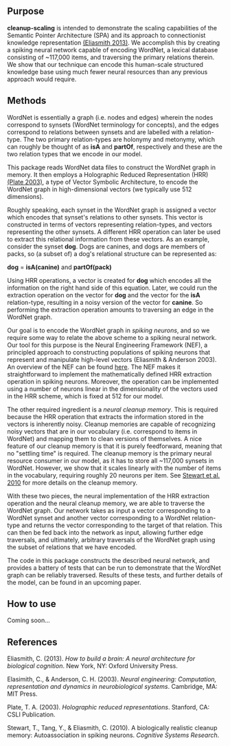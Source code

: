 
Purpose
-------

**cleanup-scaling** is intended to demonstrate the scaling capabilities of the Semantic Pointer Architecture (SPA) and its approach to connectionist knowledge representation [(Eliasmith 2013)](http://compneuro.uwaterloo.ca/research/spa.html). We accomplish this by creating a spiking neural network capable of encoding  WordNet, a lexical database consisting of ~117,000 items, and traversing the primary relations therein. We show that our technique can encode this human-scale structured knowledge base using much fewer neural resources than any previous approach would require.

Methods
------
WordNet is essentially a graph (i.e. nodes and edges) wherein the nodes correspond to synsets (WordNet terminology for concepts), and the edges correspond to relations between synsets and are labelled with a relation-type. The two primary relation-types are holonymy and metonymy, which can roughly be thought of as **isA** and **partOf**, respectively and these are the two relation types that we encode in our model.

This package reads WordNet data files to construct the WordNet graph in memory. It then employs a Holographic Reduced Representation (HRR) [(Plate 2003)](http://www.amazon.com/Holographic-Reduced-Representation-Distributed-Information/dp/1575864304/ref=sr_1_2?s=books&ie=UTF8&qid=1373560701&sr=1-2&keywords=tony+plate), a type of Vector Symbolic Architecture, to encode the WordNet graph in high-dimensional vectors (we typically use 512 dimensions). 

Roughly speaking, each synset in the WordNet graph is assigned a vector which encodes that synset's relations to other synsets. This vector is constructed in terms of vectors representing relation-types, and vectors representing the other synsets. A different HRR operation can later be used to extract this relational information from these vectors. As an example, consider the synset **dog**. Dogs are canines, and dogs are members of packs, so (a subset of) a dog's relational structure can be represented as:

**dog** = **isA(canine)** and **partOf(pack)**

Using HRR operations, a vector is created for **dog** which encodes all the information on the right hand side of this equation. Later, we could run the extraction operation on the vector for **dog** and the vector for the **isA** relation-type, resulting in a noisy version of the vector for **canine**. So performing the extraction operation amounts to traversing an edge in the WordNet graph.

Our goal is to encode the WordNet graph in *spiking neurons*, and so we require some way to relate the above scheme to a spiking neural network. Our tool for this purpose is the Neural Engineering Framework (NEF), a principled approach to constructing populations of spiking neurons that represent and manipulate high-level vectors (Eliasmith & Anderson 2003). An overview of the NEF can be found [here](http://compneuro.uwaterloo.ca/research/nef.html). The NEF makes it straightforward to implement the mathematically defined HRR extraction operation in spiking neurons. Moreover, the operation can be implemented using a number of neurons linear in the dimensionality of the vectors used in the HRR scheme, which is fixed at 512 for our model.

The other required ingredient is a *neural cleanup memory*. This is required because the HRR operation that extracts the information stored in the vectors is inherently noisy. Cleanup memories are capable of recognizing noisy vectors that are in our vocabulary (i.e. correspond to items in WordNet) and mapping them to clean versions of themselves. A nice feature of our cleanup memory is that it is purely feedforward, meaning that no "settling time" is required. The cleanup memory is the primary neural resource consumer in our model, as it has to store all ~117,000 synsets in WordNet. However, we show that it scales linearly with the number of items in the vocabulary, requiring roughly 20 neurons per item. See [Stewart et al. 2010](http://compneuro.uwaterloo.ca/publications/stewart2009.html) for more details on the cleanup memory.

With these two pieces, the neural implementation of the HRR extraction operation and the neural cleanup memory, we are able to traverse the WordNet graph. Our network takes as input a vector corresponding to a WordNet synset and another vector corresponding to a WordNet relation-type and returns the vector corresponding to the target of that relation. This can then be fed back into the network as input, allowing further edge traversals, and ultimately, arbitrary traversals of the WordNet graph using the subset of relations that we have encoded.

The code in this package constructs the described neural network, and provides a battery of tests that can be run to demonstrate that the WordNet graph can be reliably traversed. Results of these tests, and further details of the model, can be found in an upcoming paper.

How to use
---------
Coming soon...

References
----------

Eliasmith, C. (2013). *How to build a brain: A neural architecture for biological cognition*. New York, NY: Oxford University Press.

Elasimith, C., & Anderson, C. H. (2003). *Neural engineering: Computation, representation and dynamics in neurobiological systems*. Cambridge, MA: MIT Press.

Plate, T. A. (2003). *Holographic reduced representations*. Stanford, CA: CSLI Publication.

Stewart, T., Tang, Y., & Eliasmith, C. (2010). A biologically realistic cleanup memory: Autoassociation in spiking neurons. *Cognitive Systems Research*.
